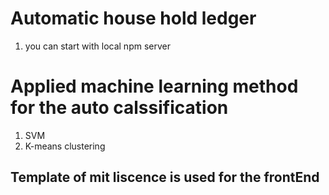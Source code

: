 # Automatic house hold ledger
1. you can start with local npm server

# Applied machine learning method for the auto calssification
1. SVM
2. K-means clustering

## Template of mit liscence is used for the frontEnd
